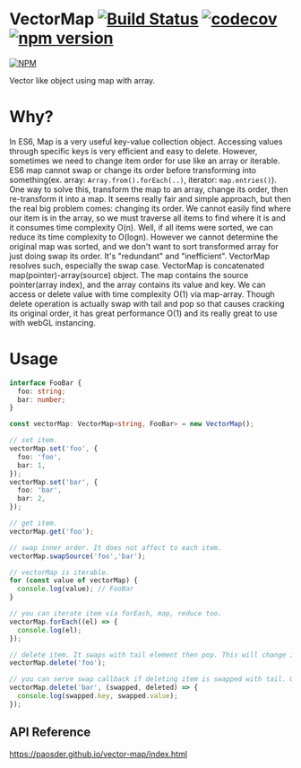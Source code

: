 # VectorMap [![Build Status](https://travis-ci.com/Paosder/vector-map.svg?branch=master)](https://travis-ci.com/Paosder/vector-map)  [![codecov](https://codecov.io/gh/Paosder/vector-map/branch/master/graph/badge.svg?token=aBRZ07TSBg)](https://codecov.io/gh/Paosder/vector-map) [![npm version](https://badge.fury.io/js/%40paosder%2Fvector-map.svg)](https://badge.fury.io/js/%40paosder%2Fvector-map)

[![NPM](https://nodei.co/npm/@paosder/vector-map.png)](https://npmjs.org/package/@paosder/vector-map)

Vector like object using map with array.
# Why?
In ES6, Map is a very useful key-value collection object.
Accessing values through specific keys is very efficient and easy to delete.
However, sometimes we need to change item order for use like an array or iterable.
ES6 map cannot swap or change its order before transforming into something(ex. array: `Array.from().forEach(..)`, iterator: `map.entries()`).
One way to solve this, transform the map to an array, change its order, then re-transform it into a map.
It seems really fair and simple approach, but then the real big problem comes: changing its order.
We cannot easily find where our item is in the array, so we must traverse all items to find where it is and it consumes time complexity O(n).
Well, if all items were sorted, we can reduce its time complexity to O(logn). However we cannot determine the original map was sorted, and
we don't want to sort transformed array for just doing swap its order. It's "redundant" and "inefficient".
VectorMap resolves such, especially the swap case. VectorMap is concatenated map(pointer)-array(source) object. The map contains the source pointer(array index), and the array contains its value and key. We can access or delete value with time complexity O(1) via map-array. Though delete operation is actually swap with tail and pop so that causes cracking its original order, it has great performance O(1) and its really great to use with webGL instancing.

# Usage
```ts
interface FooBar {
  foo: string;
  bar: number;
}

const vectorMap: VectorMap<string, FooBar> = new VectorMap();

// set item.
vectorMap.set('foo', {
  foo: 'foo',
  bar: 1,
});
vectorMap.set('bar', {
  foo: 'bar',
  bar: 2,
});

// get item.
vectorMap.get('foo');

// swap inner order. It does not affect to each item.
vectorMap.swapSource('foo','bar');

// vectorMap is iterable.
for (const value of vectorMap) {
  console.log(value); // FooBar
}

// you can iterate item via forEach, map, reduce too.
vectorMap.forEach((el) => {
  console.log(el);
});

// delete item. It swaps with tail element then pop. This will change its order.
vectorMap.delete('foo');

// you can serve swap callback if deleting item is swapped with tail. Only called when swapped.
vectorMap.delete('bar', (swapped, deleted) => {
  console.log(swapped.key, swapped.value);
});
```

## API Reference

https://paosder.github.io/vector-map/index.html